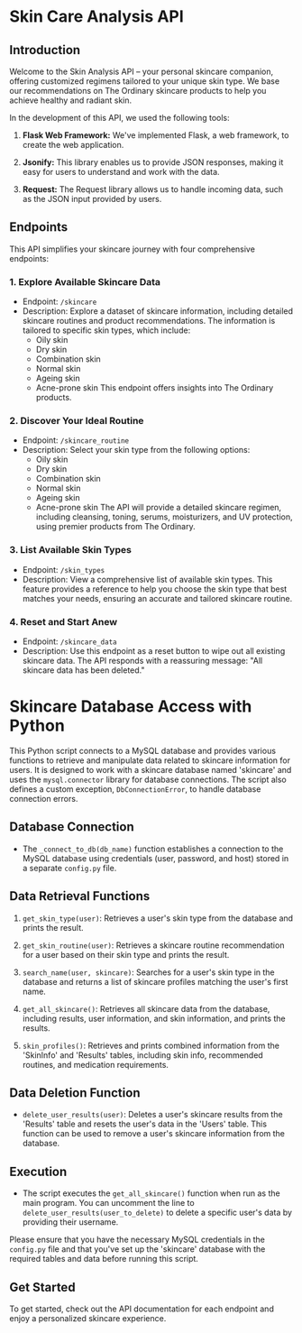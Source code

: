 # Skin Care Analysis API

## Introduction

Welcome to the Skin Analysis API – your personal skincare companion, offering customized regimens tailored to your unique skin type. We base our recommendations on The Ordinary skincare products to help you achieve healthy and radiant skin.

In the development of this API, we used the following tools:

1. **Flask Web Framework:** We've implemented Flask, a web framework, to create the web application.

2. **Jsonify:** This library enables us to provide JSON responses, making it easy for users to understand and work with the data.

3. **Request:** The Request library allows us to handle incoming data, such as the JSON input provided by users.

## Endpoints

This API simplifies your skincare journey with four comprehensive endpoints:

### 1. Explore Available Skincare Data

- Endpoint: `/skincare`
- Description: Explore a dataset of skincare information, including detailed skincare routines and product recommendations. The information is tailored to specific skin types, which include:
  - Oily skin
  - Dry skin
  - Combination skin
  - Normal skin
  - Ageing skin
  - Acne-prone skin
  This endpoint offers insights into The Ordinary products.

### 2. Discover Your Ideal Routine

- Endpoint: `/skincare_routine`
- Description: Select your skin type from the following options:
  - Oily skin
  - Dry skin
  - Combination skin
  - Normal skin
  - Ageing skin
  - Acne-prone skin
  The API will provide a detailed skincare regimen, including cleansing, toning, serums, moisturizers, and UV protection, using premier products from The Ordinary.

### 3. List Available Skin Types

- Endpoint: `/skin_types`
- Description: View a comprehensive list of available skin types. This feature provides a reference to help you choose the skin type that best matches your needs, ensuring an accurate and tailored skincare routine.

### 4. Reset and Start Anew

- Endpoint: `/skincare_data`
- Description: Use this endpoint as a reset button to wipe out all existing skincare data. The API responds with a reassuring message: "All skincare data has been deleted."



# Skincare Database Access with Python

This Python script connects to a MySQL database and provides various functions to retrieve and manipulate data related to skincare information for users. It is designed to work with a skincare database named 'skincare' and uses the `mysql.connector` library for database connections. The script also defines a custom exception, `DbConnectionError`, to handle database connection errors.

## Database Connection

- The `_connect_to_db(db_name)` function establishes a connection to the MySQL database using credentials (user, password, and host) stored in a separate `config.py` file.

## Data Retrieval Functions

1. `get_skin_type(user)`: Retrieves a user's skin type from the database and prints the result.

2. `get_skin_routine(user)`: Retrieves a skincare routine recommendation for a user based on their skin type and prints the result.

3. `search_name(user, skincare)`: Searches for a user's skin type in the database and returns a list of skincare profiles matching the user's first name.

4. `get_all_skincare()`: Retrieves all skincare data from the database, including results, user information, and skin information, and prints the results.

5. `skin_profiles()`: Retrieves and prints combined information from the 'SkinInfo' and 'Results' tables, including skin info, recommended routines, and medication requirements.

## Data Deletion Function

- `delete_user_results(user)`: Deletes a user's skincare results from the 'Results' table and resets the user's data in the 'Users' table. This function can be used to remove a user's skincare information from the database.

## Execution

- The script executes the `get_all_skincare()` function when run as the main program. You can uncomment the line to `delete_user_results(user_to_delete)` to delete a specific user's data by providing their username.

Please ensure that you have the necessary MySQL credentials in the `config.py` file and that you've set up the 'skincare' database with the required tables and data before running this script.



## Get Started

To get started, check out the API documentation for each endpoint and enjoy a personalized skincare experience.


